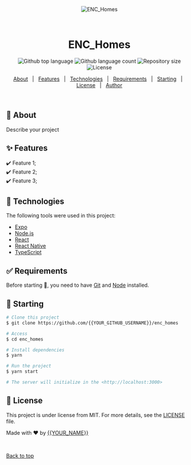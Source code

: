<div align="center" id="top"> 
  <img src="./.github/app.gif" alt="ENC_Homes" />

  &#xa0;

  <!-- <a href="https://enc_homes.netlify.app">Demo</a> -->
</div>

<h1 align="center">ENC_Homes</h1>

<p align="center">
  <img alt="Github top language" src="https://img.shields.io/github/languages/top/{{YOUR_GITHUB_USERNAME}}/enc_homes?color=56BEB8">

  <img alt="Github language count" src="https://img.shields.io/github/languages/count/{{YOUR_GITHUB_USERNAME}}/enc_homes?color=56BEB8">

  <img alt="Repository size" src="https://img.shields.io/github/repo-size/{{YOUR_GITHUB_USERNAME}}/enc_homes?color=56BEB8">

  <img alt="License" src="https://img.shields.io/github/license/{{YOUR_GITHUB_USERNAME}}/enc_homes?color=56BEB8">

  <!-- <img alt="Github issues" src="https://img.shields.io/github/issues/{{YOUR_GITHUB_USERNAME}}/enc_homes?color=56BEB8" /> -->

  <!-- <img alt="Github forks" src="https://img.shields.io/github/forks/{{YOUR_GITHUB_USERNAME}}/enc_homes?color=56BEB8" /> -->

  <!-- <img alt="Github stars" src="https://img.shields.io/github/stars/{{YOUR_GITHUB_USERNAME}}/enc_homes?color=56BEB8" /> -->
</p>

<!-- Status -->

<!-- <h4 align="center"> 
	🚧  ENC_Homes 🚀 Under construction...  🚧
</h4> 

<hr> -->

<p align="center">
  <a href="#dart-about">About</a> &#xa0; | &#xa0; 
  <a href="#sparkles-features">Features</a> &#xa0; | &#xa0;
  <a href="#rocket-technologies">Technologies</a> &#xa0; | &#xa0;
  <a href="#white_check_mark-requirements">Requirements</a> &#xa0; | &#xa0;
  <a href="#checkered_flag-starting">Starting</a> &#xa0; | &#xa0;
  <a href="#memo-license">License</a> &#xa0; | &#xa0;
  <a href="https://github.com/{{YOUR_GITHUB_USERNAME}}" target="_blank">Author</a>
</p>

<br>

## :dart: About ##

Describe your project

## :sparkles: Features ##

:heavy_check_mark: Feature 1;\
:heavy_check_mark: Feature 2;\
:heavy_check_mark: Feature 3;

## :rocket: Technologies ##

The following tools were used in this project:

- [Expo](https://expo.io/)
- [Node.js](https://nodejs.org/en/)
- [React](https://pt-br.reactjs.org/)
- [React Native](https://reactnative.dev/)
- [TypeScript](https://www.typescriptlang.org/)

## :white_check_mark: Requirements ##

Before starting :checkered_flag:, you need to have [Git](https://git-scm.com) and [Node](https://nodejs.org/en/) installed.

## :checkered_flag: Starting ##

```bash
# Clone this project
$ git clone https://github.com/{{YOUR_GITHUB_USERNAME}}/enc_homes

# Access
$ cd enc_homes

# Install dependencies
$ yarn

# Run the project
$ yarn start

# The server will initialize in the <http://localhost:3000>
```

## :memo: License ##

This project is under license from MIT. For more details, see the [LICENSE](LICENSE.md) file.


Made with :heart: by <a href="https://github.com/{{YOUR_GITHUB_USERNAME}}" target="_blank">{{YOUR_NAME}}</a>

&#xa0;

<a href="#top">Back to top</a>
